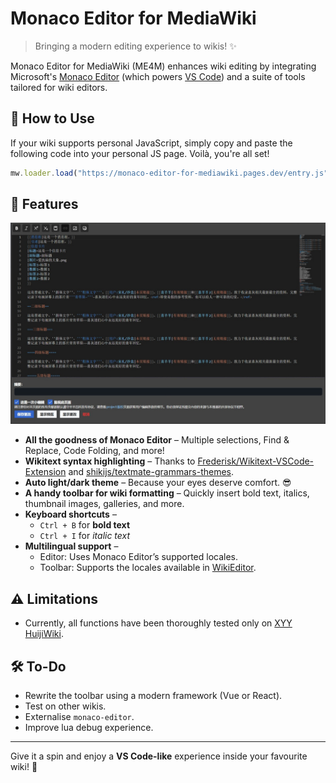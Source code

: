 # Monaco Editor for MediaWiki

> Bringing a modern editing experience to wikis! ✨

Monaco Editor for MediaWiki (ME4M) enhances wiki editing by integrating Microsoft's [Monaco Editor](https://github.com/microsoft/monaco-editor) (which powers [VS Code](https://github.com/microsoft/vscode)) and a suite of tools tailored for wiki editors.

## 🚀 How to Use

If your wiki supports personal JavaScript, simply copy and paste the following code into your personal JS page. Voilà, you're all set!

```js
mw.loader.load("https://monaco-editor-for-mediawiki.pages.dev/entry.js");
```

## 🌟 Features

![alt text](Bildschirmfoto_14-3-2025_14315_xyy.huijiwiki.com.jpeg)

- **All the goodness of Monaco Editor** – Multiple selections, Find & Replace, Code Folding, and more!
- **Wikitext syntax highlighting** – Thanks to [Frederisk/Wikitext-VSCode-Extension](https://github.com/Frederisk/Wikitext-VSCode-Extension) and [shikijs/textmate-grammars-themes](https://github.com/shikijs/textmate-grammars-themes).
- **Auto light/dark theme** – Because your eyes deserve comfort. 😎
- **A handy toolbar for wiki formatting** – Quickly insert bold text, italics, thumbnail images, galleries, and more.
- **Keyboard shortcuts** –
  - `Ctrl + B` for **bold text**
  - `Ctrl + I` for _italic text_
- **Multilingual support** –
  - Editor: Uses Monaco Editor’s supported locales.
  - Toolbar: Supports the locales available in [WikiEditor](https://github.com/wikimedia/mediawiki-extensions-WikiEditor).

## ⚠️ Limitations

- Currently, all functions have been thoroughly tested only on [XYY HuijiWiki](https://xyy.huijiwiki.com).

## 🛠️ To-Do

- Rewrite the toolbar using a modern framework (Vue or React).
- Test on other wikis.
- Externalise `monaco-editor`.
- Improve lua debug experience.

---

Give it a spin and enjoy a **VS Code-like** experience inside your favourite wiki! 🚀
